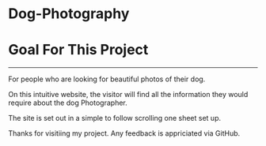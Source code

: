 # Dog-Photography

# Goal For This Project
---
<p>For people who are looking for beautiful photos of their dog.
<p>On this intuitive website, the visitor will find all the information they would require about the dog Photographer.
<p>The site is set out in a simple to follow scrolling one sheet set up.
<p>Thanks for visitiing my project. Any feedback is appriciated via GitHub.